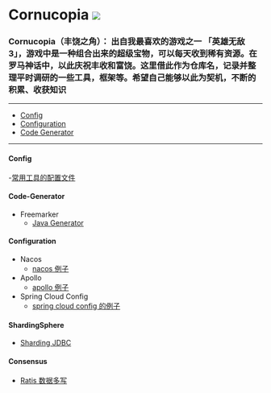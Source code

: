 Cornucopia ![](https://raw.githubusercontent.com/taojintianxia/cornucopia/master/doc/images/Cornucopia.jpg?token=AA7MDWGXK63HPBLH3AR5MBS5WJVOM)
==========

### Cornucopia（丰饶之角）： 出自我最喜欢的游戏之一 「英雄无敌 3」，游戏中是一种组合出来的超级宝物，可以每天收到稀有资源。在罗马神话中，以此庆祝丰收和富饶。这里借此作为仓库名，记录并整理平时调研的一些工具，框架等。希望自己能够以此为契机，不断的积累、收获知识

- - -
- [Config](#Config)
- [Configuration](#Configuration)
- [Code Generator](#Code-Generator)

- - -

#### Config
  -[常用工具的配置文件](config)

#### Code-Generator
  - Freemarker
    - [Java Generator](code-generator/freemarker/java-generator)

#### Configuration
  - Nacos
    - [nacos 例子](configuration/nacos)
  - Apollo
    - [apollo 例子](configuration/apollo)
  - Spring Cloud Config
    - [spring cloud config 的例子](configuration/spring-cloud-config)

#### ShardingSphere
  - [Sharding JDBC](shardingsphere)

#### Consensus
  - [Ratis 数据多写](consensus/ratis/database-replicated)
